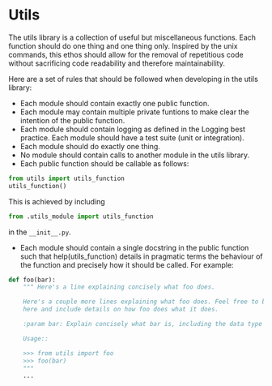 # Utils

The utils library is a collection of useful but miscellaneous functions. Each function should do one thing and one thing only. Inspired by the unix commands, this ethos should allow for the removal of repetitious code without sacrificing code readability and therefore maintainability.

Here are a set of rules that should be followed when developing in the utils library:

* Each module should contain exactly one public function.
* Each module may contain multiple private funtions to make clear the intention of the public function.
* Each module should contain logging as defined in the Logging best practice.  Each module should have a test suite (unit or integration).
* Each module should do exactly one thing.
* No module should contain calls to another module in the utils library.
* Each public function should be callable as follows:
```python
from utils import utils_function
utils_function()
```
This is achieved by including 
```python
from .utils_module import utils_function
``` 
in the ```__init__.py```.

* Each module should contain a single docstring in the public function such that help(utils_function) details in pragmatic terms the behaviour of the function and precisely how it should be called. For example:
```python
def foo(bar):
    """ Here's a line explaining concisely what foo does.

    Here's a couple more lines explaining what foo does. Feel free to be a little more verbose 
    here and include details on how foo does what it does.

    :param bar: Explain concisely what bar is, including the data type if it isn't obvious.

    Usage::

    >>> from utils import foo
    >>> foo(bar)
    """
    ...
```
